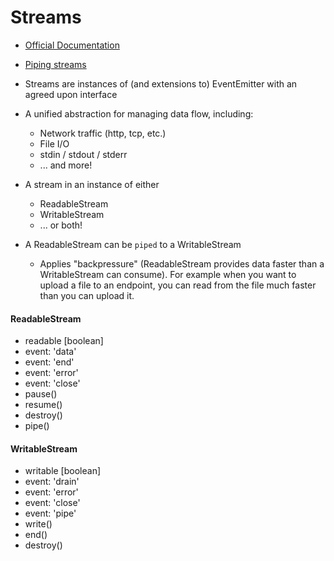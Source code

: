 # Streams

* [Official Documentation](https://nodejs.org/api/stream.html)
* [Piping streams](./assets/streams.png)

* Streams are instances of (and extensions to) EventEmitter with an agreed upon interface
* A unified abstraction for managing data flow, including: 
    * Network traffic (http, tcp, etc.)
    * File I/O
    * stdin / stdout / stderr
    * ... and more!
* A stream in an instance of either
    * ReadableStream
    * WritableStream
    * ... or both!  
* A ReadableStream can be `piped` to a WritableStream
    * Applies "backpressure" (ReadableStream provides data faster than a WritableStream can consume). For example when you want to upload a file to an endpoint, you can read from the file much faster than you can upload it.
         
#### ReadableStream
* readable [boolean]
* event: 'data'
* event: 'end'
* event: 'error'
* event: 'close'
* pause()
* resume()
* destroy()
* pipe()

#### WritableStream
* writable [boolean]
* event: 'drain'
* event: 'error'
* event: 'close'
* event: 'pipe'
* write()
* end()
* destroy()
